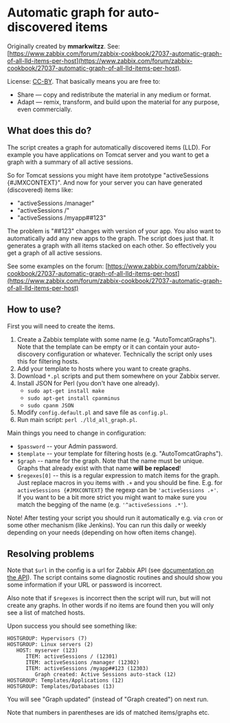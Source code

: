 Automatic graph for auto-discovered items
=========================================

Originally created by **mmarkwitzz**.
See: [https://www.zabbix.com/forum/zabbix-cookbook/27037-automatic-graph-of-all-lld-items-per-host](https://www.zabbix.com/forum/zabbix-cookbook/27037-automatic-graph-of-all-lld-items-per-host).

License: [CC-BY](https://creativecommons.org/licenses/by/3.0/). That basically means you are free to:
* Share — copy and redistribute the material in any medium or format.
* Adapt — remix, transform, and build upon the material for any purpose, even commercially.
  

What does this do?
------------------

The script creates a graph for automatically discovered items (LLD). For example you have applications on Tomcat server and you want to get a graph with a summary of all active sessions.

So for Tomcat sessions you might have item prototype "activeSessions {#JMXCONTEXT}". And now for your server you can have generated (discovered) items like:

* "activeSessions /manager"
* "activeSessions /"
* "activeSessions /myapp##123"

The problem is "##123" changes with version of your app. You also want to automatically add any new apps to the graph. The script does just that. It generates a graph with all items stacked on each other. So effectively you get a graph of all active sessions.

See some examples on the forum:
[https://www.zabbix.com/forum/zabbix-cookbook/27037-automatic-graph-of-all-lld-items-per-host](https://www.zabbix.com/forum/zabbix-cookbook/27037-automatic-graph-of-all-lld-items-per-host)

How to use?
-----------

First you will need to create the items. 

1. Create a Zabbix template with some name (e.g. "AutoTomcatGraphs"). Note that the template can be empty or it can contain your auto-discovery configuration or whatever. Technically the script only uses this for filtering hosts.
2. Add your template to hosts where you want to create graphs.
2. Download `*.pl` scripts and put them somewhere on your Zabbix server.
2. Install JSON for Perl (you don't have one already).
	* `sudo apt-get install make`
	* `sudo apt-get install cpanminus`
	* `sudo cpanm JSON`
2. Modify `config.default.pl` and save file as `config.pl`.
2. Run main script: `perl ./lld_all_graph.pl`.

Main things you need to change in configuration: 
* `$password` -- your Admin password.
* `$template` -- your template for filtering hosts (e.g. "AutoTomcatGraphs").
* `$graph` -- name for the graph. Note that the name must be unique. Graphs that already exist with that name **will be replaced**!
* `$regexes[0]` -- this is a regular expression to match items for the graph. Just replace macros in you items with `.+` and you should be fine. E.g. for `activeSessions {#JMXCONTEXT}` the regexp can be `'activeSessions .+'`. If you want to be a bit more strict you might want to make sure you match the begging of the name (e.g. `'^activeSessions .*'`).

Note! After testing your script you should run it automatically e.g. via `cron` or some other mechanism (like Jenkins). You can run this daily or weekly depending on your needs (depending on how often items change).

Resolving problems
------------------

Note that `$url` in the config is a url for Zabbix API (see [documentation on the API](https://www.zabbix.com/documentation/4.0/manual/api)). The script contains some diagnostic routines and should show you some information if your URL or password is incorrect. 

Also note that if `$regexes` is incorrect then the script will run, but will not create any graphs. In other words if no items are found then you will only see a list of matched hosts.

Upon success you should see something like:
```
HOSTGROUP: Hypervisors (7)
HOSTGROUP: Linux servers (2)
   HOST: myserver (123)
      ITEM: activeSessions / (12301)
      ITEM: activeSessions /manager (12302)
      ITEM: activeSessions /myapp##123 (12303)
         Graph created: Active Sessions auto-stack (12)
HOSTGROUP: Templates/Applications (12)
HOSTGROUP: Templates/Databases (13)
```
You will see "Graph updated" (instead of "Graph created") on next run.

Note that numbers in parentheses are ids of matched items/graphs etc.
